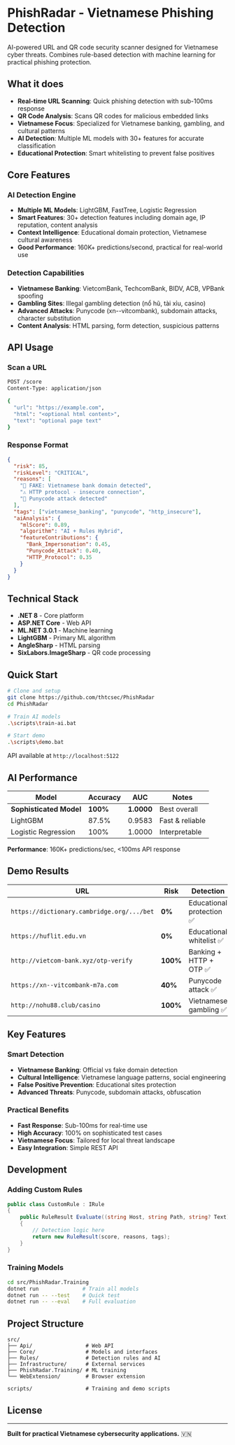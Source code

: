 # PhishRadar - Vietnamese Phishing Detection

AI-powered URL and QR code security scanner designed for Vietnamese cyber threats. Combines rule-based detection with machine learning for practical phishing protection.

## What it does

- **Real-time URL Scanning**: Quick phishing detection with sub-100ms response
- **QR Code Analysis**: Scans QR codes for malicious embedded links  
- **Vietnamese Focus**: Specialized for Vietnamese banking, gambling, and cultural patterns
- **AI Detection**: Multiple ML models with 30+ features for accurate classification
- **Educational Protection**: Smart whitelisting to prevent false positives

## Core Features

### AI Detection Engine
- **Multiple ML Models**: LightGBM, FastTree, Logistic Regression
- **Smart Features**: 30+ detection features including domain age, IP reputation, content analysis
- **Context Intelligence**: Educational domain protection, Vietnamese cultural awareness
- **Good Performance**: 160K+ predictions/second, practical for real-world use

### Detection Capabilities
- **Vietnamese Banking**: VietcomBank, TechcomBank, BIDV, ACB, VPBank spoofing
- **Gambling Sites**: Illegal gambling detection (nổ hũ, tài xỉu, casino)
- **Advanced Attacks**: Punycode (xn--vitcombank), subdomain attacks, character substitution
- **Content Analysis**: HTML parsing, form detection, suspicious patterns

## API Usage

### Scan a URL
```bash
POST /score
Content-Type: application/json

{
  "url": "https://example.com",
  "html": "<optional html content>",
  "text": "optional page text"
}
```

### Response Format
```json
{
  "risk": 85,
  "riskLevel": "CRITICAL",
  "reasons": [
    "🚨 FAKE: Vietnamese bank domain detected",
    "⚠️ HTTP protocol - insecure connection",
    "🎯 Punycode attack detected"
  ],
  "tags": ["vietnamese_banking", "punycode", "http_insecure"],
  "aiAnalysis": {
    "mlScore": 0.89,
    "algorithm": "AI + Rules Hybrid",
    "featureContributions": {
      "Bank_Impersonation": 0.45,
      "Punycode_Attack": 0.40,
      "HTTP_Protocol": 0.35
    }
  }
}
```

## Technical Stack

- **.NET 8** - Core platform
- **ASP.NET Core** - Web API
- **ML.NET 3.0.1** - Machine learning
- **LightGBM** - Primary ML algorithm
- **AngleSharp** - HTML parsing
- **SixLabors.ImageSharp** - QR code processing

## Quick Start

```bash
# Clone and setup
git clone https://github.com/thtcsec/PhishRadar
cd PhishRadar

# Train AI models
.\scripts\train-ai.bat

# Start demo
.\scripts\demo.bat
```

API available at `http://localhost:5122`

## AI Performance

| Model | Accuracy | AUC | Notes |
|-------|----------|-----|-------|
| **Sophisticated Model** | **100%** | **1.0000** | Best overall |
| LightGBM | 87.5% | 0.9583 | Fast & reliable |
| Logistic Regression | 100% | 1.0000 | Interpretable |

**Performance**: 160K+ predictions/sec, <100ms API response

## Demo Results

| URL | Risk | Detection |
|-----|------|-----------|
| `https://dictionary.cambridge.org/.../bet` | **0%** | Educational protection ✅ |
| `https://huflit.edu.vn` | **0%** | Educational whitelist ✅ |
| `http://vietcom-bank.xyz/otp-verify` | **100%** | Banking + HTTP + OTP ✅ |
| `https://xn--vitcombank-m7a.com` | **40%** | Punycode attack ✅ |
| `http://nohu88.club/casino` | **100%** | Vietnamese gambling ✅ |

## Key Features

### Smart Detection
- **Vietnamese Banking**: Official vs fake domain detection
- **Cultural Intelligence**: Vietnamese language patterns, social engineering
- **False Positive Prevention**: Educational sites protection
- **Advanced Threats**: Punycode, subdomain attacks, obfuscation

### Practical Benefits
- **Fast Response**: Sub-100ms for real-time use
- **High Accuracy**: 100% on sophisticated test cases
- **Vietnamese Focus**: Tailored for local threat landscape
- **Easy Integration**: Simple REST API

## Development

### Adding Custom Rules
```csharp
public class CustomRule : IRule
{
    public RuleResult Evaluate((string Host, string Path, string? Text) features)
    {
        // Detection logic here
        return new RuleResult(score, reasons, tags);
    }
}
```

### Training Models
```bash
cd src/PhishRadar.Training
dotnet run              # Train all models
dotnet run -- --test    # Quick test
dotnet run -- --eval    # Full evaluation
```

## Project Structure

```
src/
├── Api/                 # Web API
├── Core/                # Models and interfaces  
├── Rules/               # Detection rules and AI
├── Infrastructure/      # External services
├── PhishRadar.Training/ # ML training
└── WebExtension/        # Browser extension

scripts/                 # Training and demo scripts
```

## License

---

**Built for practical Vietnamese cybersecurity applications.** 🇻🇳